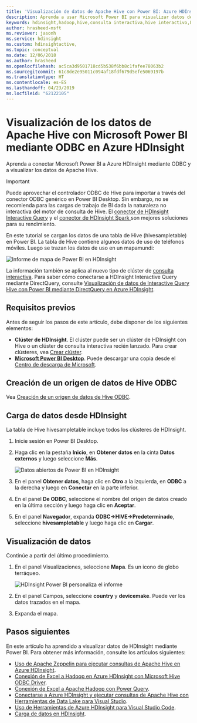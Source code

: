 ```yaml
---
title: 'Visualización de datos de Apache Hive con Power BI: Azure HDInsight'
description: Aprenda a usar Microsoft Power BI para visualizar datos de Hive procesados por Azure HDInsight.
keywords: hdinsight,hadoop,hive,consulta interactiva,hive interactivo,LLAP,odbc
author: hrasheed-msft
ms.reviewer: jasonh
ms.service: hdinsight
ms.custom: hdinsightactive,
ms.topic: conceptual
ms.date: 12/06/2018
ms.author: hrasheed
ms.openlocfilehash: ac5ca3d9501718cd5b538f6bb8c1fafee78063b2
ms.sourcegitcommit: 61c8de2e95011c094af18fdf679d5efe5069197b
ms.translationtype: HT
ms.contentlocale: es-ES
ms.lasthandoff: 04/23/2019
ms.locfileid: "62122105"
---
```

# <a name="visualize-apache-hive-data-with-microsoft-power-bi-using-odbc-in-azure-hdinsight"></a>Visualización de los datos de Apache Hive con Microsoft Power BI mediante ODBC en Azure HDInsight

Aprenda a conectar Microsoft Power BI a Azure HDInsight mediante ODBC y a visualizar los datos de Apache Hive.

>[!IMPORTANT]
> Puede aprovechar el controlador ODBC de Hive para importar a través del conector ODBC genérico en Power BI Desktop. Sin embargo, no se recomienda para las cargas de trabajo de BI dada la naturaleza no interactiva del motor de consulta de Hive. El [conector de HDInsight Interactive Query](../interactive-query/apache-hadoop-connect-hive-power-bi-directquery.md) y el [conector de HDInsight Spark ](https://docs.microsoft.com/power-bi/spark-on-hdinsight-with-direct-connect) son mejores soluciones para su rendimiento.

En este tutorial se cargan los datos de una tabla de Hive (hivesampletable) en Power BI. La tabla de Hive contiene algunos datos de uso de teléfonos móviles. Luego se trazan los datos de uso en un mapamundi:

![Informe de mapa de Power BI en HDInsight](./media/apache-hadoop-connect-hive-power-bi/hdinsight-power-bi-visualization.png)

La información también se aplica al nuevo tipo de clúster de [consulta interactiva](../interactive-query/apache-interactive-query-get-started.md). Para saber cómo conectarse a HDInsight Interactive Query mediante DirectQuery, consulte [Visualización de datos de Interactive Query Hive con Power BI mediante DirectQuery en Azure HDInsight](../interactive-query/apache-hadoop-connect-hive-power-bi-directquery.md).



## <a name="prerequisites"></a>Requisitos previos
Antes de seguir los pasos de este artículo, debe disponer de los siguientes elementos:

* **Clúster de HDInsight**. El clúster puede ser un clúster de HDInsight con Hive o un clúster de consulta interactiva recién lanzado. Para crear clústeres, vea [Crear clúster](apache-hadoop-linux-tutorial-get-started.md#create-cluster).
* **[Microsoft Power BI Desktop](https://powerbi.microsoft.com/desktop/)**. Puede descargar una copia desde el [Centro de descarga de Microsoft](https://www.microsoft.com/download/details.aspx?id=45331).

## <a name="create-hive-odbc-data-source"></a>Creación de un origen de datos de Hive ODBC

Vea [Creación de un origen de datos de Hive ODBC](apache-hadoop-connect-excel-hive-odbc-driver.md#create-apache-hive-odbc-data-source).

## <a name="load-data-from-hdinsight"></a>Carga de datos desde HDInsight

La tabla de Hive hivesampletable incluye todos los clústeres de HDInsight.

1. Inicie sesión en Power BI Desktop.
2. Haga clic en la pestaña **Inicio**, en **Obtener datos** en la cinta **Datos externos** y luego seleccione **Más**.

    ![Datos abiertos de Power BI en HDInsight](./media/apache-hadoop-connect-hive-power-bi/hdinsight-power-bi-open-odbc.png)
3. En el panel **Obtener datos**, haga clic en **Otro** a la izquierda, en **ODBC** a la derecha y luego en **Conectar** en la parte inferior.
4. En el panel **De ODBC**, seleccione el nombre del origen de datos creado en la última sección y luego haga clic en **Aceptar**.
5. En el panel **Navegador**, expanda **ODBC->HIVE->Predeterminado**, seleccione **hivesampletable** y luego haga clic en **Cargar**.

## <a name="visualize-data"></a>Visualización de datos

Continúe a partir del último procedimiento.

1. En el panel Visualizaciones, seleccione **Mapa**.  Es un icono de globo terráqueo.

    ![HDInsight Power BI personaliza el informe](./media/apache-hadoop-connect-hive-power-bi/hdinsight-power-bi-customize.png)
2. En el panel Campos, seleccione **country** y **devicemake**. Puede ver los datos trazados en el mapa.
3. Expanda el mapa.

## <a name="next-steps"></a>Pasos siguientes
En este artículo ha aprendido a visualizar datos de HDInsight mediante Power BI.  Para obtener más información, consulte los artículos siguientes:

* [Uso de Apache Zeppelin para ejecutar consultas de Apache Hive en Azure HDInsight](./../hdinsight-connect-hive-zeppelin.md).
* [Conexión de Excel a Hadoop en Azure HDInsight con Microsoft Hive ODBC Driver](./apache-hadoop-connect-excel-hive-odbc-driver.md).
* [Conexión de Excel a Apache Hadoop con Power Query](apache-hadoop-connect-excel-power-query.md).
* [Conectarse a Azure HDInsight y ejecutar consultas de Apache Hive con Herramientas de Data Lake para Visual Studio](apache-hadoop-visual-studio-tools-get-started.md).
* [Uso de Herramientas de Azure HDInsight para Visual Studio Code](../hdinsight-for-vscode.md).
* [Carga de datos en HDInsight](./../hdinsight-upload-data.md).
